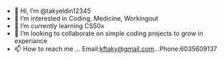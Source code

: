 - 👋 Hi, I’m @takyeldin12345
- 👀 I’m interested in Coding, Medicine, Workingout
- 🌱 I’m currently learning CS50x
- 💞️ I’m looking to collaborate on simple coding projects to grow in experiance 
- 📫 How to reach me ... Email:kftaky@gmail.com...Phone:6035609137

<!---
takyeldin12345/takyeldin12345 is a ✨ special ✨ repository because its `README.md` (this file) appears on your GitHub profile.
You can click the Preview link to take a look at your changes.
--->
